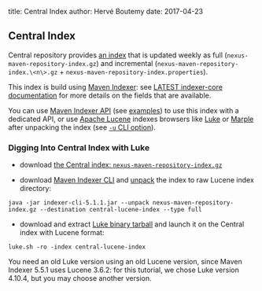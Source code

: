 title: Central Index
author: Hervé Boutemy
date: 2017-04-23

<!--
Licensed to the Apache Software Foundation (ASF) under one
or more contributor license agreements.  See the NOTICE file
distributed with this work for additional information
regarding copyright ownership.  The ASF licenses this file
to you under the Apache License, Version 2.0 (the
"License"); you may not use this file except in compliance
with the License.  You may obtain a copy of the License at

    http://www.apache.org/licenses/LICENSE-2.0

Unless required by applicable law or agreed to in writing,
software distributed under the License is distributed on an
"AS IS" BASIS, WITHOUT WARRANTIES OR CONDITIONS OF ANY
KIND, either express or implied.  See the License for the
specific language governing permissions and limitations
under the License.
-->
## Central Index


 Central repository provides [an index](https://repo.maven.apache.org/maven2/.index/) that is updated weekly as full (`nexus-maven-repository-index.gz`) and incremental (`nexus-maven-repository-index.\<n\>.gz` \+ `nexus-maven-repository-index.properties`).

 This index is build using [Maven Indexer](/maven-indexer/): see [LATEST indexer-core documentation](/maven-indexer-archives/maven-indexer-LATEST/indexer-core/) for more details on the fields that are available.

 You can use [Maven Indexer API](/maven-indexer-archives/maven-indexer-LATEST/indexer-core/apidocs/) (see [examples](/maven-indexer-archives/maven-indexer-LATEST/indexer-examples/)) to use this index with a dedicated API, or use [Apache Lucene](http://lucene.apache.org/) indexes browsers like [Luke](https://github.com/DmitryKey/luke) or [Marple](https://github.com/flaxsearch/marple) after unpacking the index (see [`-u` CLI option](/maven-indexer-archives/maven-indexer-LATEST/indexer-cli/)).


### Digging Into Central Index with Luke



 - download [the Central index: `nexus-maven-repository-index.gz`](https://repo.maven.apache.org/maven2/.index/)

 - download [Maven Indexer CLI](https://repo.maven.apache.org/maven2/org/apache/maven/indexer/indexer-cli/5.1.1/indexer-cli-5.1.1.jar) and [unpack](/maven-indexer-archives/maven-indexer-LATEST/indexer-cli/) the index to raw Lucene index directory:

```
java -jar indexer-cli-5.1.1.jar --unpack nexus-maven-repository-index.gz --destination central-lucene-index --type full
```


 - download and extract [Luke binary tarball](https://github.com/DmitryKey/luke/releases/download/luke-4.10.4/luke-with-deps.tar.gz) and launch it on the Central index with Lucene format:

```
luke.sh -ro -index central-lucene-index
```


   You need an old Luke version using an old Lucene version, since Maven Indexer 5.5.1 uses Lucene 3.6.2: for this tutorial, we chose Luke version 4.10.4, but you may choose another version.





